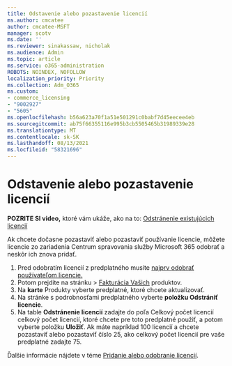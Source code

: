 ```yaml
---
title: Odstavenie alebo pozastavenie licencií
ms.author: cmcatee
author: cmcatee-MSFT
manager: scotv
ms.date: ''
ms.reviewer: sinakassaw, nicholak
ms.audience: Admin
ms.topic: article
ms.service: o365-administration
ROBOTS: NOINDEX, NOFOLLOW
localization_priority: Priority
ms.collection: Adm_O365
ms.custom:
- commerce_licensing
- "9002927"
- "5605"
ms.openlocfilehash: b56a623a70f1a51e501291c0babf7d45eecee4eb
ms.sourcegitcommit: ab75f66355116e995b3cb5505465b31989339e28
ms.translationtype: MT
ms.contentlocale: sk-SK
ms.lasthandoff: 08/13/2021
ms.locfileid: "58321696"
---
```

# <a name="suspend-or-pause-licenses"></a>Odstavenie alebo pozastavenie licencií

**POZRITE SI video,** ktoré vám ukáže, ako na to: [Odstránenie existujúcich licencií](https://go.microsoft.com/fwlink/p/?linkid=2154938)

Ak chcete dočasne pozastaviť alebo pozastaviť používanie licencie, môžete licencie zo zariadenia Centrum spravovania služby Microsoft 365 odobrať a neskôr ich znova pridať.

1. Pred odobratím licencií z predplatného musíte [najprv odobrať používateľom licencie.](https://docs.microsoft.com/microsoft-365/admin/manage/remove-licenses-from-users)
2. Potom prejdite na stránku  >  [Fakturácia Vašich](https://go.microsoft.com/fwlink/p/?linkid=842054) produktov.
3. Na **karte** Produkty vyberte predplatné, ktoré chcete aktualizovať.
4. Na stránke s podrobnosťami predplatného vyberte **položku Odstrániť licencie**.
5. Na table **Odstránenie licencií** zadajte  do poľa Celkový počet licencií celkový počet licencií, ktoré chcete pre toto predplatné použiť, a potom vyberte položku **Uložiť**. Ak máte napríklad 100 licencií a chcete pozastaviť alebo pozastaviť číslo 25, ako celkový počet licencií pre vaše predplatné zadajte 75.

Ďalšie informácie nájdete v téme [Pridanie alebo odobranie licencií](https://docs.microsoft.com/microsoft-365/commerce/licenses/buy-licenses).